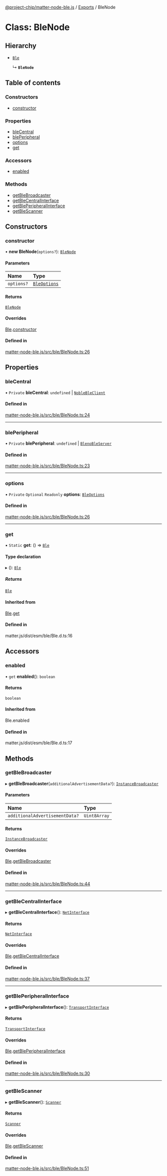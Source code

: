 [@project-chip/matter-node-ble.js](../README.md) / [Exports](../modules.md) / BleNode

# Class: BleNode

## Hierarchy

- [`Ble`](internal_.Ble.md)

  ↳ **`BleNode`**

## Table of contents

### Constructors

- [constructor](BleNode.md#constructor)

### Properties

- [bleCentral](BleNode.md#blecentral)
- [blePeripheral](BleNode.md#bleperipheral)
- [options](BleNode.md#options)
- [get](BleNode.md#get)

### Accessors

- [enabled](BleNode.md#enabled)

### Methods

- [getBleBroadcaster](BleNode.md#getblebroadcaster)
- [getBleCentralInterface](BleNode.md#getblecentralinterface)
- [getBlePeripheralInterface](BleNode.md#getbleperipheralinterface)
- [getBleScanner](BleNode.md#getblescanner)

## Constructors

### constructor

• **new BleNode**(`options?`): [`BleNode`](BleNode.md)

#### Parameters

| Name | Type |
| :------ | :------ |
| `options?` | [`BleOptions`](../modules.md#bleoptions) |

#### Returns

[`BleNode`](BleNode.md)

#### Overrides

[Ble](internal_.Ble.md).[constructor](internal_.Ble.md#constructor)

#### Defined in

[matter-node-ble.js/src/ble/BleNode.ts:26](https://github.com/project-chip/matter.js/blob/3adaded6/packages/matter-node-ble.js/src/ble/BleNode.ts#L26)

## Properties

### bleCentral

• `Private` **bleCentral**: `undefined` \| [`NobleBleClient`](internal_.NobleBleClient.md)

#### Defined in

[matter-node-ble.js/src/ble/BleNode.ts:24](https://github.com/project-chip/matter.js/blob/3adaded6/packages/matter-node-ble.js/src/ble/BleNode.ts#L24)

___

### blePeripheral

• `Private` **blePeripheral**: `undefined` \| [`BlenoBleServer`](internal_.BlenoBleServer.md)

#### Defined in

[matter-node-ble.js/src/ble/BleNode.ts:23](https://github.com/project-chip/matter.js/blob/3adaded6/packages/matter-node-ble.js/src/ble/BleNode.ts#L23)

___

### options

• `Private` `Optional` `Readonly` **options**: [`BleOptions`](../modules.md#bleoptions)

#### Defined in

[matter-node-ble.js/src/ble/BleNode.ts:26](https://github.com/project-chip/matter.js/blob/3adaded6/packages/matter-node-ble.js/src/ble/BleNode.ts#L26)

___

### get

▪ `Static` **get**: () => [`Ble`](internal_.Ble.md)

#### Type declaration

▸ (): [`Ble`](internal_.Ble.md)

##### Returns

[`Ble`](internal_.Ble.md)

#### Inherited from

[Ble](internal_.Ble.md).[get](internal_.Ble.md#get)

#### Defined in

matter.js/dist/esm/ble/Ble.d.ts:16

## Accessors

### enabled

• `get` **enabled**(): `boolean`

#### Returns

`boolean`

#### Inherited from

Ble.enabled

#### Defined in

matter.js/dist/esm/ble/Ble.d.ts:17

## Methods

### getBleBroadcaster

▸ **getBleBroadcaster**(`additionalAdvertisementData?`): [`InstanceBroadcaster`](../interfaces/internal_.InstanceBroadcaster.md)

#### Parameters

| Name | Type |
| :------ | :------ |
| `additionalAdvertisementData?` | `Uint8Array` |

#### Returns

[`InstanceBroadcaster`](../interfaces/internal_.InstanceBroadcaster.md)

#### Overrides

[Ble](internal_.Ble.md).[getBleBroadcaster](internal_.Ble.md#getblebroadcaster)

#### Defined in

[matter-node-ble.js/src/ble/BleNode.ts:44](https://github.com/project-chip/matter.js/blob/3adaded6/packages/matter-node-ble.js/src/ble/BleNode.ts#L44)

___

### getBleCentralInterface

▸ **getBleCentralInterface**(): [`NetInterface`](../interfaces/internal_.NetInterface.md)

#### Returns

[`NetInterface`](../interfaces/internal_.NetInterface.md)

#### Overrides

[Ble](internal_.Ble.md).[getBleCentralInterface](internal_.Ble.md#getblecentralinterface)

#### Defined in

[matter-node-ble.js/src/ble/BleNode.ts:37](https://github.com/project-chip/matter.js/blob/3adaded6/packages/matter-node-ble.js/src/ble/BleNode.ts#L37)

___

### getBlePeripheralInterface

▸ **getBlePeripheralInterface**(): [`TransportInterface`](../interfaces/internal_.TransportInterface.md)

#### Returns

[`TransportInterface`](../interfaces/internal_.TransportInterface.md)

#### Overrides

[Ble](internal_.Ble.md).[getBlePeripheralInterface](internal_.Ble.md#getbleperipheralinterface)

#### Defined in

[matter-node-ble.js/src/ble/BleNode.ts:30](https://github.com/project-chip/matter.js/blob/3adaded6/packages/matter-node-ble.js/src/ble/BleNode.ts#L30)

___

### getBleScanner

▸ **getBleScanner**(): [`Scanner`](../interfaces/internal_.Scanner.md)

#### Returns

[`Scanner`](../interfaces/internal_.Scanner.md)

#### Overrides

[Ble](internal_.Ble.md).[getBleScanner](internal_.Ble.md#getblescanner)

#### Defined in

[matter-node-ble.js/src/ble/BleNode.ts:51](https://github.com/project-chip/matter.js/blob/3adaded6/packages/matter-node-ble.js/src/ble/BleNode.ts#L51)
